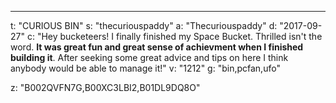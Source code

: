 ---
t: "CURIOUS BIN"
s: "thecuriouspaddy"
a: "Thecuriouspaddy"
d: "2017-09-27"
c: "Hey bucketeers! I finally finished my Space Bucket. Thrilled isn't the word. <strong>It was great fun and great sense of achievment when I finished building it</strong>. After seeking some great advice and tips on here I think anybody would be able to manage it!"
v: "1212"
g: "bin,pcfan,ufo"

z: "B002QVFN7G,B00XC3LBI2,B01DL9DQ8O"
